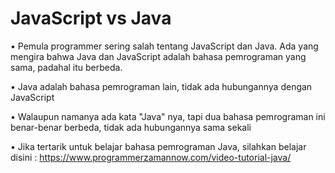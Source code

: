 # JavaScript vs Java

• Pemula programmer sering salah tentang JavaScript dan Java. Ada yang mengira bahwa Java dan JavaScript adalah bahasa pemrograman yang sama, padahal itu berbeda.

• Java adalah bahasa pemrograman lain, tidak ada hubungannya dengan JavaScript

• Walaupun namanya ada kata "Java" nya, tapi dua bahasa pemrograman ini benar-benar berbeda, tidak ada hubungannya sama sekali

• Jika tertarik untuk belajar bahasa pemrograman Java, silahkan belajar disini : https://www.programmerzamannow.com/video-tutorial-java/

